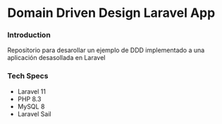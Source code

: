 # Domain Driven Design Laravel App

### Introduction
Repositorio para desarollar un ejemplo de DDD implementado a una aplicación desasollada en Laravel

### Tech Specs

- Laravel 11
- PHP 8.3
- MySQL 8
- Laravel Sail
